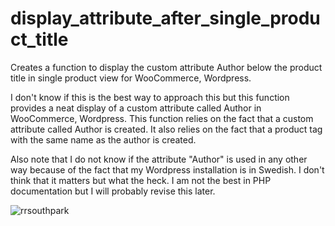 # display_attribute_after_single_product_title
Creates a function to display the custom attribute Author below the product title in single product view for WooCommerce, Wordpress.

I don't know if this is the best way to approach this but this function provides a neat display of a custom attribute called Author in WooCommerce, Wordpress.
This function relies on the fact that a custom attribute called Author is created. 
It also relies on the fact that a product tag with the same name as the author is created.

Also note that I do not know if the attribute "Author" is used in any other way because of the fact that my Wordpress installation is in Swedish.
I don't think that it matters but what the heck.
I am not the best in PHP documentation but I will probably revise this later.

![rrsouthpark](https://media0.giphy.com/media/l0HlLr0nT6WkAFw6k/giphy.gif)
